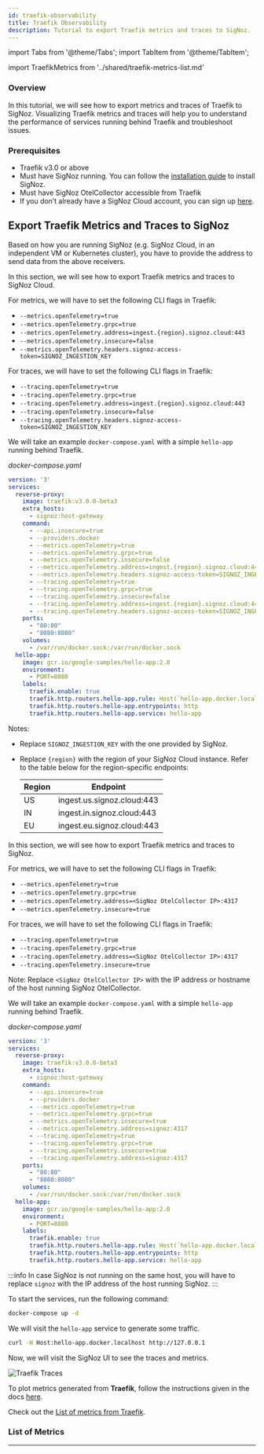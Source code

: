 ```yaml
---
id: traefik-observability
title: Traefik Observability
description: Tutorial to export Traefik metrics and traces to SigNoz.
---
```

import Tabs from '@theme/Tabs';
import TabItem from '@theme/TabItem';

import TraefikMetrics from '../shared/traefik-metrics-list.md'

### Overview

In this tutorial, we will see how to export metrics and traces of Traefik to SigNoz.
Visualizing Traefik metrics and traces will help you to understand the performance
of services running behind Traefik and troubleshoot issues.

### Prerequisites

- Traefik v3.0 or above
- Must have SigNoz running. You can follow the [installation guide][1] to install SigNoz.
- Must have SigNoz OtelCollector accessible from Traefik
- If you don’t already have a SigNoz Cloud account, you can sign up [here][4].

## Export Traefik Metrics and Traces to SigNoz

Based on how you are running SigNoz (e.g. SigNoz Cloud, in an independent VM or Kubernetes cluster),
you have to provide the address to send data from the above receivers.

<Tabs>
<TabItem value="signoz-cloud" label="SigNoz Cloud" default>

In this section, we will see how to export Traefik metrics and traces to SigNoz Cloud.

For metrics, we will have to set the following CLI flags in Traefik:

- `--metrics.openTelemetry=true`
- `--metrics.openTelemetry.grpc=true`
- `--metrics.openTelemetry.address=ingest.{region}.signoz.cloud:443`
- `--metrics.openTelemetry.insecure=false`
- `--metrics.openTelemetry.headers.signoz-access-token=SIGNOZ_INGESTION_KEY`

For traces, we will have to set the following CLI flags in Traefik:

- `--tracing.openTelemetry=true`
- `--tracing.openTelemetry.grpc=true`
- `--tracing.openTelemetry.address=ingest.{region}.signoz.cloud:443`
- `--tracing.openTelemetry.insecure=false`
- `--tracing.openTelemetry.headers.signoz-access-token=SIGNOZ_INGESTION_KEY`

We will take an example `docker-compose.yaml` with a simple `hello-app`
running behind Traefik.

_docker-compose.yaml_

```yaml {13-14,18-19}
version: '3'
services:
  reverse-proxy:
    image: traefik:v3.0.0-beta3
    extra_hosts:
      - signoz:host-gateway
    command:
      - --api.insecure=true
      - --providers.docker
      - --metrics.openTelemetry=true
      - --metrics.openTelemetry.grpc=true
      - --metrics.openTelemetry.insecure=false
      - --metrics.openTelemetry.address=ingest.{region}.signoz.cloud:443
      - --metrics.openTelemetry.headers.signoz-access-token=SIGNOZ_INGESTION_KEY
      - --tracing.openTelemetry=true
      - --tracing.openTelemetry.grpc=true
      - --tracing.openTelemetry.insecure=false
      - --tracing.openTelemetry.address=ingest.{region}.signoz.cloud:443
      - --tracing.openTelemetry.headers.signoz-access-token=SIGNOZ_INGESTION_KEY
    ports:
      - "80:80"
      - "8080:8080"
    volumes:
      - /var/run/docker.sock:/var/run/docker.sock
  hello-app:
    image: gcr.io/google-samples/hello-app:2.0
    environment:
      - PORT=8080
    labels:
      traefik.enable: true
      traefik.http.routers.hello-app.rule: Host(`hello-app.docker.localhost`)
      traefik.http.routers.hello-app.entrypoints: http
      traefik.http.routers.hello-app.service: hello-app
```

Notes:
- Replace `SIGNOZ_INGESTION_KEY` with the one provided by SigNoz.
- Replace `{region}` with the region of your SigNoz Cloud instance.
  Refer to the table below for the region-specific endpoints:

  | Region	| Endpoint                   |
  | ------- | -------------------------- |
  | US      | ingest.us.signoz.cloud:443 |
  | IN      | ingest.in.signoz.cloud:443 |
  | EU      | ingest.eu.signoz.cloud:443 |

</TabItem>
<TabItem value="self-host" label="Self-Host">

In this section, we will see how to export Traefik metrics and traces to SigNoz.

For metrics, we will have to set the following CLI flags in Traefik:

- `--metrics.openTelemetry=true`
- `--metrics.openTelemetry.grpc=true`
- `--metrics.openTelemetry.address=<SigNoz OtelCollector IP>:4317`
- `--metrics.openTelemetry.insecure=true`

For traces, we will have to set the following CLI flags in Traefik:

- `--tracing.openTelemetry=true`
- `--tracing.openTelemetry.grpc=true`
- `--tracing.openTelemetry.address=<SigNoz OtelCollector IP>:4317`
- `--tracing.openTelemetry.insecure=true`

Note: Replace `<SigNoz OtelCollector IP>` with the IP address or hostname of the host running SigNoz OtelCollector.

We will take an example `docker-compose.yaml` with a simple `hello-app`
running behind Traefik.

_docker-compose.yaml_

```yaml {13,17}
version: '3'
services:
  reverse-proxy:
    image: traefik:v3.0.0-beta3
    extra_hosts:
      - signoz:host-gateway
    command:
      - --api.insecure=true
      - --providers.docker
      - --metrics.openTelemetry=true
      - --metrics.openTelemetry.grpc=true
      - --metrics.openTelemetry.insecure=true
      - --metrics.openTelemetry.address=signoz:4317
      - --tracing.openTelemetry=true
      - --tracing.openTelemetry.grpc=true
      - --tracing.openTelemetry.insecure=true
      - --tracing.openTelemetry.address=signoz:4317
    ports:
      - "80:80"
      - "8080:8080"
    volumes:
      - /var/run/docker.sock:/var/run/docker.sock
  hello-app:
    image: gcr.io/google-samples/hello-app:2.0
    environment:
      - PORT=8080
    labels:
      traefik.enable: true
      traefik.http.routers.hello-app.rule: Host(`hello-app.docker.localhost`)
      traefik.http.routers.hello-app.entrypoints: http
      traefik.http.routers.hello-app.service: hello-app
```

:::info
In case SigNoz is not running on the same host, you will have to replace `signoz`
with the IP address of the host running SigNoz.
:::

</TabItem>
</Tabs>

To start the services, run the following command:

```bash
docker-compose up -d
```

We will visit the `hello-app` service to generate some traffic.

```bash
curl -H Host:hello-app.docker.localhost http://127.0.0.1
```

Now, we will visit the SigNoz UI to see the traces and metrics.

![Traefik Traces](/img/docs/tutorial/traefik-traces.png)

To plot metrics generated from **Traefik**, follow the instructions
given in the docs [here][2].

Check out the [List of metrics from Traefik][3].

### List of Metrics

<TraefikMetrics />

---

[1]: https://signoz.io/docs/install/
[2]: https://signoz.io/docs/userguide/dashboards/
[3]: #list-of-metrics
[4]: https://signoz.io/teams/
